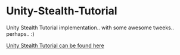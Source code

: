 Unity-Stealth-Tutorial
======================

Unity Stealth Tutorial implementation.. with some awesome tweeks.. perhaps.. :)

[Unity Stealth Tutorial can be found here](http://unity3d.com/learn/tutorials/projects/stealth/)
